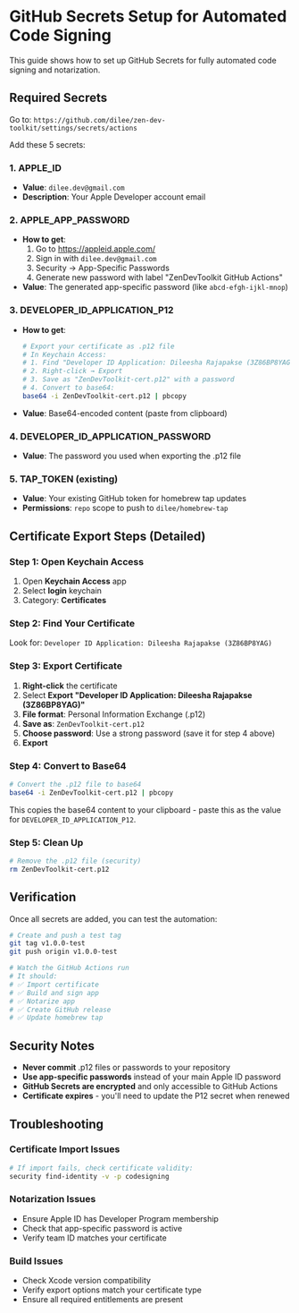 # GitHub Secrets Setup for Automated Code Signing

This guide shows how to set up GitHub Secrets for fully automated code signing and notarization.

## Required Secrets

Go to: `https://github.com/dilee/zen-dev-toolkit/settings/secrets/actions`

Add these 5 secrets:

### 1. APPLE_ID
- **Value**: `dilee.dev@gmail.com`
- **Description**: Your Apple Developer account email

### 2. APPLE_APP_PASSWORD
- **How to get**: 
  1. Go to https://appleid.apple.com/
  2. Sign in with `dilee.dev@gmail.com`
  3. Security → App-Specific Passwords
  4. Generate new password with label "ZenDevToolkit GitHub Actions"
- **Value**: The generated app-specific password (like `abcd-efgh-ijkl-mnop`)

### 3. DEVELOPER_ID_APPLICATION_P12
- **How to get**:
  ```bash
  # Export your certificate as .p12 file
  # In Keychain Access:
  # 1. Find "Developer ID Application: Dileesha Rajapakse (3Z86BP8YAG)"
  # 2. Right-click → Export
  # 3. Save as "ZenDevToolkit-cert.p12" with a password
  # 4. Convert to base64:
  base64 -i ZenDevToolkit-cert.p12 | pbcopy
  ```
- **Value**: Base64-encoded content (paste from clipboard)

### 4. DEVELOPER_ID_APPLICATION_PASSWORD
- **Value**: The password you used when exporting the .p12 file

### 5. TAP_TOKEN (existing)
- **Value**: Your existing GitHub token for homebrew tap updates
- **Permissions**: `repo` scope to push to `dilee/homebrew-tap`

## Certificate Export Steps (Detailed)

### Step 1: Open Keychain Access
1. Open **Keychain Access** app
2. Select **login** keychain
3. Category: **Certificates**

### Step 2: Find Your Certificate
Look for: `Developer ID Application: Dileesha Rajapakse (3Z86BP8YAG)`

### Step 3: Export Certificate
1. **Right-click** the certificate
2. Select **Export "Developer ID Application: Dileesha Rajapakse (3Z86BP8YAG)"**
3. **File format**: Personal Information Exchange (.p12)
4. **Save as**: `ZenDevToolkit-cert.p12`
5. **Choose password**: Use a strong password (save it for step 4 above)
6. **Export**

### Step 4: Convert to Base64
```bash
# Convert the .p12 file to base64
base64 -i ZenDevToolkit-cert.p12 | pbcopy
```

This copies the base64 content to your clipboard - paste this as the value for `DEVELOPER_ID_APPLICATION_P12`.

### Step 5: Clean Up
```bash
# Remove the .p12 file (security)
rm ZenDevToolkit-cert.p12
```

## Verification

Once all secrets are added, you can test the automation:

```bash
# Create and push a test tag
git tag v1.0.0-test
git push origin v1.0.0-test

# Watch the GitHub Actions run
# It should:
# ✅ Import certificate
# ✅ Build and sign app  
# ✅ Notarize app
# ✅ Create GitHub release
# ✅ Update homebrew tap
```

## Security Notes

- **Never commit** .p12 files or passwords to your repository
- **Use app-specific passwords** instead of your main Apple ID password
- **GitHub Secrets are encrypted** and only accessible to GitHub Actions
- **Certificate expires** - you'll need to update the P12 secret when renewed

## Troubleshooting

### Certificate Import Issues
```bash
# If import fails, check certificate validity:
security find-identity -v -p codesigning
```

### Notarization Issues
- Ensure Apple ID has Developer Program membership
- Check that app-specific password is active
- Verify team ID matches your certificate

### Build Issues
- Check Xcode version compatibility
- Verify export options match your certificate type
- Ensure all required entitlements are present